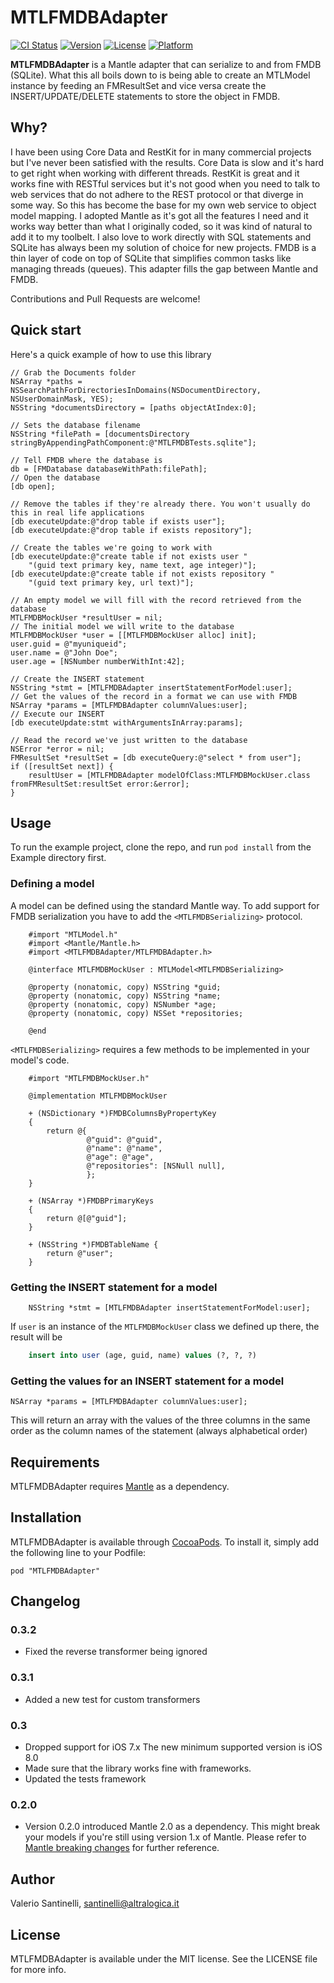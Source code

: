 # MTLFMDBAdapter

[![CI Status](http://img.shields.io/travis/tanis2000/MTLFMDBAdapter.svg?style=flat)](https://travis-ci.org/tanis2000/MTLFMDBAdapter)
[![Version](https://img.shields.io/cocoapods/v/MTLFMDBAdapter.svg?style=flat)](http://cocoadocs.org/docsets/MTLFMDBAdapter)
[![License](https://img.shields.io/cocoapods/l/MTLFMDBAdapter.svg?style=flat)](http://cocoadocs.org/docsets/MTLFMDBAdapter)
[![Platform](https://img.shields.io/cocoapods/p/MTLFMDBAdapter.svg?style=flat)](http://cocoadocs.org/docsets/MTLFMDBAdapter)

**MTLFMDBAdapter** is a Mantle adapter that can serialize to and from FMDB (SQLite).
What this all boils down to is being able to create an MTLModel instance by feeding an FMResultSet and vice versa create the INSERT/UPDATE/DELETE statements to store the object in FMDB.

## Why?

I have been using Core Data and RestKit for in many commercial projects but I've never been satisfied with the results. Core Data is slow and it's hard to get right when working with different threads. RestKit is great and it works fine with RESTful services but it's not good when you need to talk to web services that do not adhere to the REST protocol or that diverge in some way. So this has become the base for my own web service to object model mapping. I adopted Mantle as it's got all the features I need and it works way better than what I originally coded, so it was kind of natural to add it to my toolbelt. 
I also love to work directly with SQL statements and SQLite has always been my solution of choice for new projects. FMDB is a thin layer of code on top of SQLite that simplifies common tasks like managing threads (queues).
This adapter fills the gap between Mantle and FMDB. 

Contributions and Pull Requests are welcome!

## Quick start

Here's a quick example of how to use this library

```obj-c
// Grab the Documents folder
NSArray *paths = NSSearchPathForDirectoriesInDomains(NSDocumentDirectory, NSUserDomainMask, YES);
NSString *documentsDirectory = [paths objectAtIndex:0];
        
// Sets the database filename
NSString *filePath = [documentsDirectory stringByAppendingPathComponent:@"MTLFMDBTests.sqlite"];
        
// Tell FMDB where the database is
db = [FMDatabase databaseWithPath:filePath];
// Open the database
[db open];

// Remove the tables if they're already there. You won't usually do this in real life applications
[db executeUpdate:@"drop table if exists user"];
[db executeUpdate:@"drop table if exists repository"];

// Create the tables we're going to work with
[db executeUpdate:@"create table if not exists user "
    "(guid text primary key, name text, age integer)"];
[db executeUpdate:@"create table if not exists repository "
    "(guid text primary key, url text)"];
    
// An empty model we will fill with the record retrieved from the database
MTLFMDBMockUser *resultUser = nil;
// The initial model we will write to the database
MTLFMDBMockUser *user = [[MTLFMDBMockUser alloc] init];
user.guid = @"myuniqueid";
user.name = @"John Doe";
user.age = [NSNumber numberWithInt:42];
        
// Create the INSERT statement
NSString *stmt = [MTLFMDBAdapter insertStatementForModel:user];
// Get the values of the record in a format we can use with FMDB
NSArray *params = [MTLFMDBAdapter columnValues:user];
// Execute our INSERT
[db executeUpdate:stmt withArgumentsInArray:params];

// Read the record we've just written to the database        
NSError *error = nil;
FMResultSet *resultSet = [db executeQuery:@"select * from user"];
if ([resultSet next]) {
    resultUser = [MTLFMDBAdapter modelOfClass:MTLFMDBMockUser.class fromFMResultSet:resultSet error:&error];
}

```

## Usage

To run the example project, clone the repo, and run `pod install` from the Example directory first.

### Defining a model

A model can be defined using the standard Mantle way. To add support for FMDB serialization you have to add the `<MTLFMDBSerializing>` protocol.

```obj-c
	#import "MTLModel.h"
	#import <Mantle/Mantle.h>
	#import <MTLFMDBAdapter/MTLFMDBAdapter.h>

	@interface MTLFMDBMockUser : MTLModel<MTLFMDBSerializing>

	@property (nonatomic, copy) NSString *guid;
	@property (nonatomic, copy) NSString *name;
	@property (nonatomic, copy) NSNumber *age;
	@property (nonatomic, copy) NSSet *repositories;

	@end
```

`<MTLFMDBSerializing>` requires a few methods to be implemented in your model's code.

```obj-c
	#import "MTLFMDBMockUser.h"

	@implementation MTLFMDBMockUser

	+ (NSDictionary *)FMDBColumnsByPropertyKey
	{
	    return @{
	             @"guid": @"guid",
	             @"name": @"name",
	             @"age": @"age",
	             @"repositories": [NSNull null],
	             };
	}

	+ (NSArray *)FMDBPrimaryKeys
	{
	    return @[@"guid"];
	}

	+ (NSString *)FMDBTableName {
	    return @"user";
	}
```

### Getting the INSERT statement for a model

```obj-c
	NSString *stmt = [MTLFMDBAdapter insertStatementForModel:user];
```

If `user` is an instance of the `MTLFMDBMockUser` class we defined up there, the result will be

```sql
	insert into user (age, guid, name) values (?, ?, ?)
```

### Getting the values for an INSERT statement for a model

```obj-c
NSArray *params = [MTLFMDBAdapter columnValues:user];
```

This will return an array with the values of the three columns in the same order as the column names of the statement (always alphabetical order)

## Requirements

MTLFMDBAdapter requires [Mantle](https://github.com/Mantle/Mantle) as a dependency.

## Installation

MTLFMDBAdapter is available through [CocoaPods](http://cocoapods.org). To install
it, simply add the following line to your Podfile:

    pod "MTLFMDBAdapter"

## Changelog

### 0.3.2

- Fixed the reverse transformer being ignored


### 0.3.1

- Added a new test for custom transformers


### 0.3

- Dropped support for iOS 7.x The new minimum supported version is iOS 8.0
- Made sure that the library works fine with frameworks.
- Updated the tests framework


### 0.2.0

- Version 0.2.0 introduced Mantle 2.0 as a dependency. This might break your models if you're still using version 1.x of Mantle. Please refer to [Mantle breaking changes](https://github.com/Mantle/Mantle/blob/master/CHANGELOG.md#breaking-changes) for further reference.

## Author

Valerio Santinelli, santinelli@altralogica.it

## License

MTLFMDBAdapter is available under the MIT license. See the LICENSE file for more info.

